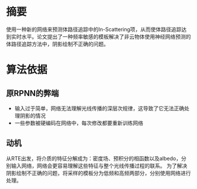 # 摘要
使用一种新的网络来预测体路径追踪中的In-Scattering项，从而使体路径追踪达到实时水平。论文提出了一种频率敏感的模板解决了非云物体使用神经网络预测的体路径追踪方法中，阴影绘制不正确的问题。

# 算法依据
## 原RPNN的弊端
+ 输入过于简单，网络无法理解光线传播的深层次规律，这导致了它无法正确处理阴影的情况
+ 一些参数被硬编码在网络中，每次修改都要重新训练网络
## 动机
从RTE出发，将介质的特征分解成为：密度场、预积分的相函数以及albedo，分别输入网络，网络会更容易理解这些特征与整个光线传播过程的联系。
为了解决阴影绘制不正确的问题，将采样的模板分为低频和高频两部分，分别使用网络进行处理。

